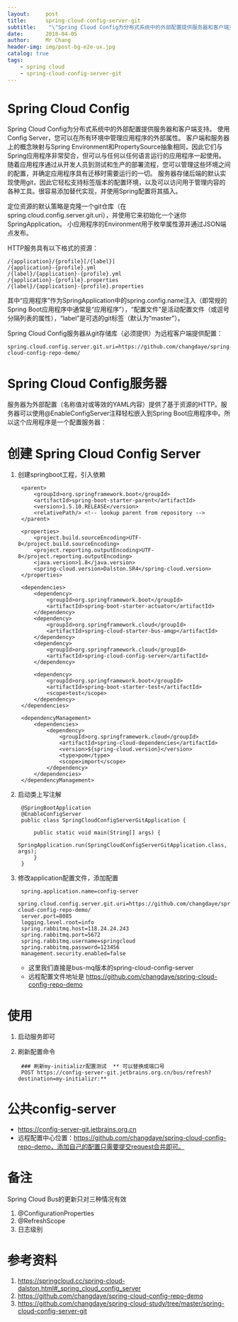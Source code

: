 ```yaml
---
layout:     post
title:     	spring-cloud-config-server-git
subtitle:    "\"Spring Cloud Config为分布式系统中的外部配置提供服务器和客户端支持\""
date:       2018-04-05
author:     Mr Chang
header-img: img/post-bg-e2e-ux.jpg
catalog: true
tags:
    - spring cloud
    - spring-cloud-config-server-git
---
```


# Spring Cloud Config

Spring Cloud Config为分布式系统中的外部配置提供服务器和客户端支持。
使用Config Server，您可以在所有环境中管理应用程序的外部属性。
客户端和服务器上的概念映射与Spring Environment和PropertySource抽象相同，因此它们与Spring应用程序非常契合，但可以与任何以任何语言运行的应用程序一起使用。
随着应用程序通过从开发人员到测试和生产的部署流程，您可以管理这些环境之间的配置，并确定应用程序具有迁移时需要运行的一切。
服务器存储后端的默认实现使用git，因此它轻松支持标签版本的配置环境，以及可以访问用于管理内容的各种工具。很容易添加替代实现，并使用Spring配置将其插入。

定位资源的默认策略是克隆一个git仓库（在spring.cloud.config.server.git.uri），并使用它来初始化一个迷你SpringApplication。
小应用程序的Environment用于枚举属性源并通过JSON端点发布。

HTTP服务具有以下格式的资源：

    /{application}/{profile}[/{label}]
    /{application}-{profile}.yml
    /{label}/{application}-{profile}.yml
    /{application}-{profile}.properties
    /{label}/{application}-{profile}.properties
    
    
其中“应用程序”作为SpringApplication中的spring.config.name注入（即常规的Spring Boot应用程序中通常是“应用程序”），“配置文件”是活动配置文件（或逗号分隔列表的属性），“label”是可选的git标签（默认为“master”）。

Spring Cloud Config服务器从git存储库（必须提供）为远程客户端提供配置：

	spring.cloud.config.server.git.uri=https://github.com/changdaye/spring-cloud-config-repo-demo/


# Spring Cloud Config服务器


服务器为外部配置（名称值对或等效的YAML内容）提供了基于资源的HTTP。服务器可以使用@EnableConfigServer注释轻松嵌入到Spring Boot应用程序中。所以这个应用程序是一个配置服务器：


# 创建 Spring Cloud Config Server

1. 创建springboot工程，引入依赖

	    <parent>
	        <groupId>org.springframework.boot</groupId>
	        <artifactId>spring-boot-starter-parent</artifactId>
	        <version>1.5.10.RELEASE</version>
	        <relativePath/> <!-- lookup parent from repository -->
	    </parent>
	
	    <properties>
	        <project.build.sourceEncoding>UTF-8</project.build.sourceEncoding>
	        <project.reporting.outputEncoding>UTF-8</project.reporting.outputEncoding>
	        <java.version>1.8</java.version>
	        <spring-cloud.version>Dalston.SR4</spring-cloud.version>
	    </properties>
	
	    <dependencies>
	        <dependency>
	            <groupId>org.springframework.boot</groupId>
	            <artifactId>spring-boot-starter-actuator</artifactId>
	        </dependency>
	        <dependency>
	            <groupId>org.springframework.cloud</groupId>
	            <artifactId>spring-cloud-starter-bus-amqp</artifactId>
	        </dependency>
	        <dependency>
	            <groupId>org.springframework.cloud</groupId>
	            <artifactId>spring-cloud-config-server</artifactId>
	        </dependency>
	
	        <dependency>
	            <groupId>org.springframework.boot</groupId>
	            <artifactId>spring-boot-starter-test</artifactId>
	            <scope>test</scope>
	        </dependency>
	    </dependencies>
	
	    <dependencyManagement>
	        <dependencies>
	            <dependency>
	                <groupId>org.springframework.cloud</groupId>
	                <artifactId>spring-cloud-dependencies</artifactId>
	                <version>${spring-cloud.version}</version>
	                <type>pom</type>
	                <scope>import</scope>
	            </dependency>
	        </dependencies>
	    </dependencyManagement>
	    
	    
2. 启动类上写注解

		@SpringBootApplication
		@EnableConfigServer
		public class SpringCloudConfigServerGitApplication {
		
		    public static void main(String[] args) {
		        SpringApplication.run(SpringCloudConfigServerGitApplication.class, args);
		    }
		}
		
3. 修改application配置文件，添加配置
		
		spring.application.name=config-server
		spring.cloud.config.server.git.uri=https://github.com/changdaye/spring-cloud-config-repo-demo/
		server.port=8085
		logging.level.root=info
		spring.rabbitmq.host=118.24.24.243
		spring.rabbitmq.port=5672
		spring.rabbitmq.username=springcloud
		spring.rabbitmq.password=123456
		management.security.enabled=false
		
	* 这里我们直接是bus-mq版本的spring-cloud-config-server
	* 远程配置文件地址是 https://github.com/changdaye/spring-cloud-config-repo-demo

# 使用

1. 启动服务即可
2. 刷新配置命令 

		### 刷新my-initializr配置测试  ** 可以替换成端口号
		POST https://config-server-git.jetbrains.org.cn/bus/refresh?destination=my-initializr:**

# 公共config-server

* https://config-server-git.jetbrains.org.cn
* 远程配置中心位置：https://github.com/changdaye/spring-cloud-config-repo-demo，添加自己的配置只需要提交request合并即可。


# 备注
Spring Cloud Bus的更新只对三种情况有效

1. @ConfigurationProperties
2. @RefreshScope
3. 日志级别


# 参考资料

1. https://springcloud.cc/spring-cloud-dalston.html#_spring_cloud_config_server
2. https://github.com/changdaye/spring-cloud-config-repo-demo
3. https://github.com/changdaye/spring-cloud-study/tree/master/spring-cloud-config-server-git 



